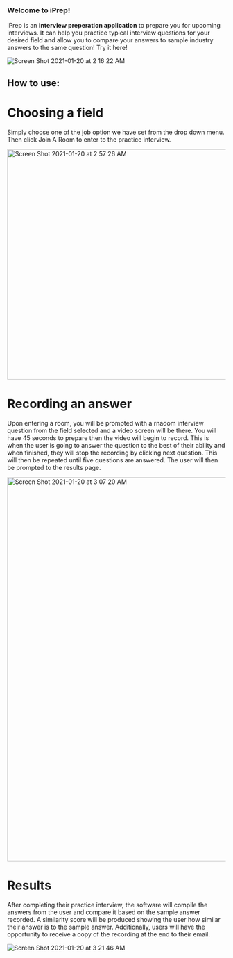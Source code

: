 ### Welcome to iPrep!

iPrep is an **interview preperation application** to prepare you for upcoming interviews. It can help you practice typical interview questions for your desired field and allow you to compare your answers to sample industry answers to the same question! Try it here! 

![Screen Shot 2021-01-20 at 2 16 22 AM](https://user-images.githubusercontent.com/66855052/105144588-72740880-5acb-11eb-8ebc-12ce3e2e1e9e.png)

## How to use:

# Choosing a field

Simply choose one of the job option we have set from the drop down menu. Then click Join A Room to enter to the practice interview. 

<img width="531" alt="Screen Shot 2021-01-20 at 2 57 26 AM" src="https://user-images.githubusercontent.com/66855052/105144449-422c6a00-5acb-11eb-8b22-3cbfe0e11a2f.png">

# Recording an answer

Upon entering a room, you will be prompted with a rnadom interview question from the field selected and a video screen will be there. You will have 45 seconds to prepare then the video will begin to record. This is when the user is going to answer the question to the best of their ability and when finished, they will stop the recording by clicking next question. This will then be repeated until five questions are answered. The user will then be prompted to the results page.

<img width="885" alt="Screen Shot 2021-01-20 at 3 07 20 AM" src="https://user-images.githubusercontent.com/66855052/105145789-36da3e00-5acd-11eb-80db-184d23ef23aa.png">

# Results 

After completing their practice interview, the software will compile the answers from the user and compare it based on the sample answer recorded. A similarity score will be produced showing the user how similar their answer is to the sample answer. Additionally, users will have the opportunity to receive a copy of the recording at the end to their email. 

![Screen Shot 2021-01-20 at 3 21 46 AM](https://user-images.githubusercontent.com/66855052/105147091-b1578d80-5ace-11eb-971f-70a59beebd19.png)
